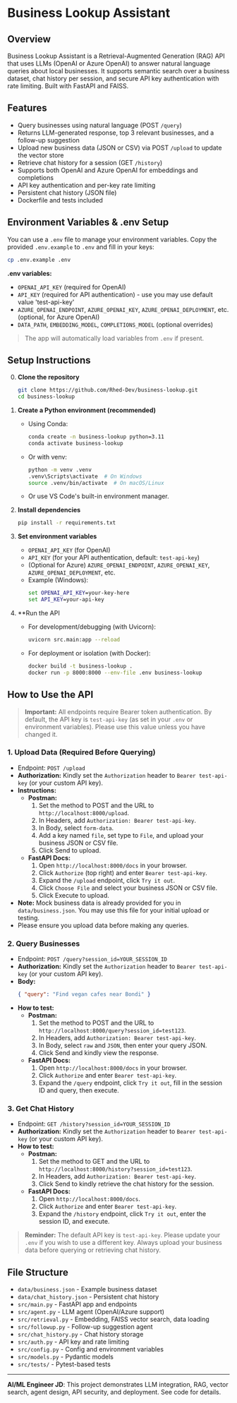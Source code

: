 # Business Lookup Assistant

## Overview
Business Lookup Assistant is a Retrieval-Augmented Generation (RAG) API that uses LLMs (OpenAI or Azure OpenAI) to answer natural language queries about local businesses. It supports semantic search over a business dataset, chat history per session, and secure API key authentication with rate limiting. Built with FastAPI and FAISS.

## Features
- Query businesses using natural language (POST `/query`)
- Returns LLM-generated response, top 3 relevant businesses, and a follow-up suggestion
- Upload new business data (JSON or CSV) via POST `/upload` to update the vector store
- Retrieve chat history for a session (GET `/history`)
- Supports both OpenAI and Azure OpenAI for embeddings and completions
- API key authentication and per-key rate limiting
- Persistent chat history (JSON file)
- Dockerfile and tests included

## Environment Variables & .env Setup

You can use a `.env` file to manage your environment variables. Copy the provided `.env.example` to `.env` and fill in your keys:

```bash
cp .env.example .env
```

**.env variables:**
- `OPENAI_API_KEY` (required for OpenAI)
- `API_KEY` (required for API authentication) - use you may use default value 'test-api-key'
- `AZURE_OPENAI_ENDPOINT`, `AZURE_OPENAI_KEY`, `AZURE_OPENAI_DEPLOYMENT`, etc. (optional, for Azure OpenAI)
- `DATA_PATH`, `EMBEDDING_MODEL`, `COMPLETIONS_MODEL` (optional overrides)

> The app will automatically load variables from `.env` if present.

## Setup Instructions
0. **Clone the repository**
   ```bash
   git clone https://github.com/Rhed-Dev/business-lookup.git
   cd business-lookup
   ```
1. **Create a Python environment (recommended)**
   - Using Conda:
     ```bash
     conda create -n business-lookup python=3.11
     conda activate business-lookup
     ```
   - Or with venv:
     ```bash
     python -m venv .venv
     .venv\Scripts\activate  # On Windows
     source .venv/bin/activate  # On macOS/Linux
     ```
   - Or use VS Code's built-in environment manager.

2. **Install dependencies**
   ```bash
   pip install -r requirements.txt
   ```
3. **Set environment variables**
   - `OPENAI_API_KEY` (for OpenAI)
   - `API_KEY` (for your API authentication, default: `test-api-key`)
   - (Optional for Azure) `AZURE_OPENAI_ENDPOINT`, `AZURE_OPENAI_KEY`, `AZURE_OPENAI_DEPLOYMENT`, etc.
   - Example (Windows):
     ```cmd
     set OPENAI_API_KEY=your-key-here
     set API_KEY=your-api-key
     ```
4. **Run the API
   - For development/debugging (with Uvicorn):
     ```bash
     uvicorn src.main:app --reload
     ```
   - For deployment or isolation (with Docker):
     ```bash
     docker build -t business-lookup .
     docker run -p 8000:8000 --env-file .env business-lookup
     ```

## How to Use the API

> **Important:** All endpoints require Bearer token authentication. By default, the API key is `test-api-key` (as set in your `.env` or environment variables). Please use this value unless you have changed it.

### 1. Upload Data (Required Before Querying)
- Endpoint: `POST /upload`
- **Authorization:** Kindly set the `Authorization` header to `Bearer test-api-key` (or your custom API key).
- **Instructions:**
  - **Postman:**
    1. Set the method to POST and the URL to `http://localhost:8000/upload`.
    2. In Headers, add `Authorization: Bearer test-api-key`.
    3. In Body, select `form-data`.
    4. Add a key named `file`, set type to `File`, and upload your business JSON or CSV file.
    5. Click Send to upload.
  - **FastAPI Docs:**
    1. Open `http://localhost:8000/docs` in your browser.
    2. Click `Authorize` (top right) and enter `Bearer test-api-key`.
    3. Expand the `/upload` endpoint, click `Try it out`.
    4. Click `Choose File` and select your business JSON or CSV file.
    5. Click Execute to upload.
- **Note:** Mock business data is already provided for you in `data/business.json`. You may use this file for your initial upload or testing.
- Please ensure you upload data before making any queries.

### 2. Query Businesses
- Endpoint: `POST /query?session_id=YOUR_SESSION_ID`
- **Authorization:** Kindly set the `Authorization` header to `Bearer test-api-key` (or your custom API key).
- **Body:**
  ```json
  { "query": "Find vegan cafes near Bondi" }
  ```
- **How to test:**
  - **Postman:**
    1. Set the method to POST and the URL to `http://localhost:8000/query?session_id=test123`.
    2. In Headers, add `Authorization: Bearer test-api-key`.
    3. In Body, select `raw` and `JSON`, then enter your query JSON.
    4. Click Send and kindly view the response.
  - **FastAPI Docs:**
    1. Open `http://localhost:8000/docs` in your browser.
    2. Click `Authorize` and enter `Bearer test-api-key`.
    3. Expand the `/query` endpoint, click `Try it out`, fill in the session ID and query, then execute.

### 3. Get Chat History
- Endpoint: `GET /history?session_id=YOUR_SESSION_ID`
- **Authorization:** Kindly set the `Authorization` header to `Bearer test-api-key` (or your custom API key).
- **How to test:**
  - **Postman:**
    1. Set the method to GET and the URL to `http://localhost:8000/history?session_id=test123`.
    2. In Headers, add `Authorization: Bearer test-api-key`.
    3. Click Send to kindly retrieve the chat history for the session.
  - **FastAPI Docs:**
    1. Open `http://localhost:8000/docs`.
    2. Click `Authorize` and enter `Bearer test-api-key`.
    3. Expand the `/history` endpoint, click `Try it out`, enter the session ID, and execute.

> **Reminder:** The default API key is `test-api-key`. Please update your `.env` if you wish to use a different key. Always upload your business data before querying or retrieving chat history.

## File Structure
- `data/business.json` - Example business dataset
- `data/chat_history.json` - Persistent chat history
- `src/main.py` - FastAPI app and endpoints
- `src/agent.py` - LLM agent (OpenAI/Azure support)
- `src/retrieval.py` - Embedding, FAISS vector search, data loading
- `src/followup.py` - Follow-up suggestion agent
- `src/chat_history.py` - Chat history storage
- `src/auth.py` - API key and rate limiting
- `src/config.py` - Config and environment variables
- `src/models.py` - Pydantic models
- `src/tests/` - Pytest-based tests

---

**AI/ML Engineer JD**: This project demonstrates LLM integration, RAG, vector search, agent design, API security, and deployment. See code for details.
